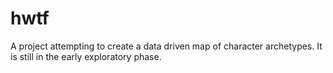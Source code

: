# hwtf

A project attempting to create a data driven map of character archetypes. It is still in the early exploratory phase.

